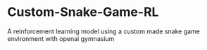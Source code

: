 # Custom-Snake-Game-RL
A reinforcement learning model using a custom made snake game environment with openai gymnasium
